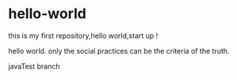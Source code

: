 # hello-world
this is my first repository,hello world,start up !

hello world.
only the social practices can be the criteria of the truth.

javaTest branch
